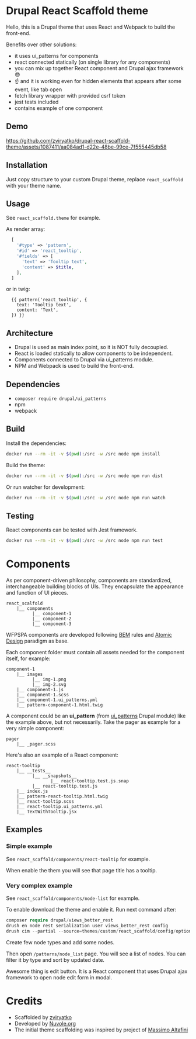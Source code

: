 # Drupal React Scaffold theme

Hello, this is a Drupal theme that uses React and Webpack to build the front-end.

Benefits over other solutions:

* it uses ui_patterns for components
* react connected statically (on single library for any components)
* you can mix up together React component and Drupal ajax framework 😎
* ☝️ and it is working even for hidden elements that appears after some event, like tab open
* fetch library wrapper with provided csrf token
* jest tests included
* contains example of one component

## Demo

https://github.com/zviryatko/drupal-react-scaffold-theme/assets/1087411/aa084ad1-d22e-48be-99ce-7f555445db58

## Installation

Just copy structure to your custom Drupal theme, replace `react_scaffold` with your theme name.

## Usage

See `react_scaffold.theme` for example.

As render array:

```php
  [
    '#type' => 'pattern',
    '#id' => 'react_tooltip',
    '#fields' => [
      'text' => 'Tooltip text',
      'content' => $title,
    ],
  ]
```

or in twig:

```twig
  {{ pattern('react_tooltip', {
    text: 'Tooltip text',
    content: 'Text',
  }) }}
```

## Architecture

* Drupal is used as main index point, so it is NOT fully decoupled.
* React is loaded statically to allow components to be independent.
* Components connected to Drupal via ui_patterns module.
* NPM and Webpack is used to build the front-end.

## Dependencies

* `composer require drupal/ui_patterns`
* npm
* webpack

## Build

Install the dependencies:

```bash
docker run --rm -it -v $(pwd):/src -w /src node npm install
```

Build the theme:

```bash
docker run --rm -it -v $(pwd):/src -w /src node npm run dist
```

Or run watcher for development:

```bash
docker run --rm -it -v $(pwd):/src -w /src node npm run watch
```

## Testing

React components can be tested with Jest framework.

```bash
docker run --rm -it -v $(pwd):/src -w /src node npm run test
```

# Components

As per component-driven philosophy, components are standardized, interchangeable building blocks of UIs. They
encapsulate the appearance and function of UI pieces.

```
react_scalfold
    |__ components
          |__ component-1
          |__ component-2
          |__ component-3
```

WFPSPA components are developed following [BEM](http://getbem.com/) rules
and [Atomic Design](https://bradfrost.com/blog/post/atomic-web-design/) paradigm as base.

Each component folder must contain all assets needed for the component itself, for example:

```
component-1
    |__ images
          |__ img-1.png
          |__ img-2.svg
    |__ component-1.js
    |__ component-1.scss
    |__ component-1.ui_patterns.yml
    |__ pattern-component-1.html.twig
```

A component could be an **ui_pattern** (from [ui_patterns](https://www.drupal.org/project/ui_patterns) Drupal module)
like the example above, but not necessarily. Take the pager as example for a very simple component:

```
pager
    |__ _pager.scss
```

Here's also an example of a React component:

```
react-tooltip
    |__ __tests__
          |__ __snapshots__
                 |__ react-tooltip.test.js.snap
          |__ react-tooltip.test.js
    |__ index.js
    |__ pattern-react-tooltip.html.twig
    |__ react-tooltip.scss
    |__ react-tooltip.ui_patterns.yml
    |__ TextWithTooltip.jsx
```

## Examples

### Simple example

See `react_scaffold/components/react-tooltip` for example.

When enable the them you will see that page title has a tooltip.

### Very complex example

See `react_scaffold/components/node-list` for example.

To enable download the theme and enable it. Run next command after:

```php
composer require drupal/views_better_rest
drush en node rest serialization user views_better_rest config
drush cim --partial --source=themes/custom/react_scaffold/config/optional/
```

Create few node types and add some nodes.

Then open `/patterns/node_list` page. You will see a list of nodes. You can filter it by type and sort by updated date.

Awesome thing is edit button. It is a React component that uses Drupal ajax framework to open node edit form in modal.

# Credits

- Scaffolded by [zviryatko](https://github.com/zviryatko)
- Developed by [Nuvole.org](https://nuvole.org)
- The initial theme scaffolding was inspired by project of [Massimo Altafini](massimo@nuvole.org)
